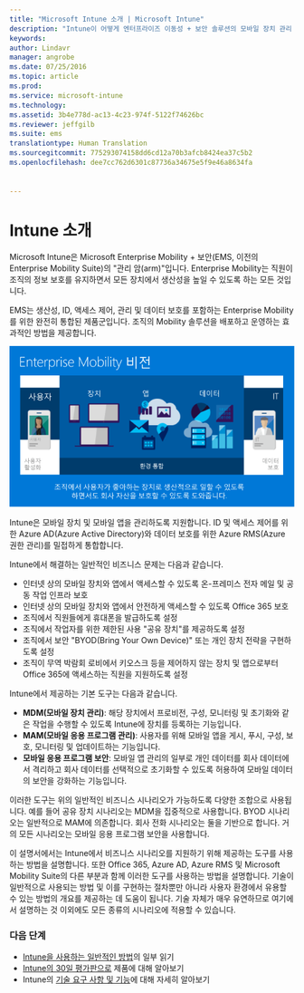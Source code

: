```yaml
---
title: "Microsoft Intune 소개 | Microsoft Intune"
description: "Intune이 어떻게 엔터프라이즈 이동성 + 보안 솔루션의 모바일 장치 관리 구성 요소가 되는지 알아봅니다."
keywords: 
author: Lindavr
manager: angrobe
ms.date: 07/25/2016
ms.topic: article
ms.prod: 
ms.service: microsoft-intune
ms.technology: 
ms.assetid: 3b4e778d-ac13-4c23-974f-5122f74626bc
ms.reviewer: jeffgilb
ms.suite: ems
translationtype: Human Translation
ms.sourcegitcommit: 775293074158dd6cd12a70b3afcb8424ea37c5b2
ms.openlocfilehash: dee7cc762d6301c87736a34675e5f9e46a8634fa


---
```


# Intune 소개
Microsoft Intune은 Microsoft Enterprise Mobility + 보안(EMS, 이전의 Enterprise Mobility Suite)의 "관리 암(arm)"입니다. Enterprise Mobility는 직원이 조직의 정보 보호를 유지하면서 모든 장치에서 생산성을 높일 수 있도록 하는 모든 것입니다.  

EMS는 생산성, ID, 액세스 제어, 관리 및 데이터 보호를 포함하는 Enterprise Mobility를 위한 완전히 통합된 제품군입니다. 조직의 Mobility 솔루션을 배포하고 운영하는 효과적인 방법을 제공합니다.  

![Enterprise Mobility 비전의 이미지](..\media\em-vision.png)

Intune은 모바일 장치 및 모바일 앱을 관리하도록 지원합니다. ID 및 액세스 제어를 위한 Azure AD(Azure Active Directory)와 데이터 보호를 위한 Azure RMS(Azure 권한 관리)를 밀접하게 통합합니다.  

Intune에서 해결하는 일반적인 비즈니스 문제는 다음과 같습니다.

* 인터넷 상의 모바일 장치와 앱에서 액세스할 수 있도록 온-프레미스 전자 메일 및 공동 작업 인프라 보호
* 인터넷 상의 모바일 장치와 앱에서 안전하게 액세스할 수 있도록 Office 365 보호
* 조직에서 직원들에게 휴대폰을 발급하도록 설정
* 조직에서 작업자를 위한 제한된 사용 "공유 장치"를 제공하도록 설정
* 조직에서 보안 "BYOD(Bring Your Own Device)" 또는 개인 장치 전략을 구현하도록 설정
* 조직이 무역 박람회 로비에서 키오스크 등을 제어하지 않는 장치 및 앱으로부터 Office 365에 액세스하는 직원을 지원하도록 설정

Intune에서 제공하는 기본 도구는 다음과 같습니다.
* **MDM(모바일 장치 관리)**: 해당 장치에서 프로비전, 구성, 모니터링 및 초기화와 같은 작업을 수행할 수 있도록 Intune에 장치를 등록하는 기능입니다.
* **MAM(모바일 응용 프로그램 관리)**: 사용자를 위해 모바일 앱을 게시, 푸시, 구성, 보호, 모니터링 및 업데이트하는 기능입니다.
* **모바일 응용 프로그램 보안**: 모바일 앱 관리의 일부로 개인 데이터를 회사 데이터에서 격리하고 회사 데이터를 선택적으로 초기화할 수 있도록 허용하여 모바일 데이터의 보안을 강화하는 기능입니다.

이러한 도구는 위의 일반적인 비즈니스 시나리오가 가능하도록 다양한 조합으로 사용됩니다. 예를 들어 공유 장치 시나리오는 MDM을 집중적으로 사용합니다. BYOD 시나리오는 일반적으로 MAM에 의존합니다. 회사 전화 시나리오는 둘을 기반으로 합니다. 거의 모든 시나리오는 모바일 응용 프로그램 보안을 사용합니다.

이 설명서에서는 Intune에서 비즈니스 시나리오를 지원하기 위해 제공하는 도구를 사용하는 방법을 설명합니다.  또한 Office 365, Azure AD, Azure RMS 및 Microsoft Mobility Suite의 다른 부분과 함께 이러한 도구를 사용하는 방법을 설명합니다. 기술이 일반적으로 사용되는 방법 및 이를 구현하는 절차뿐만 아니라 사용자 환경에서 유용할 수 있는 방법의 개요를 제공하는 데 도움이 됩니다. 기술 자체가 매우 유연하므로 여기에서 설명하는 것 이외에도 모든 종류의 시나리오에 적용할 수 있습니다.

### 다음 단계
* [Intune을 사용하는 일반적인 방법](common-ways-to-use-intune.md)의 일부 읽기
* [Intune의 30일 평가판으로](get-started-with-a-30-day-trial-of-microsoft-intune.md) 제품에 대해 알아보기
* Intune의 [기술 요구 사항 및 기능](/intune/get-started/what-to-know-before-you-start-microsoft-intune)에 대해 자세히 알아보기



<!--HONumber=Jul16_HO4-->


